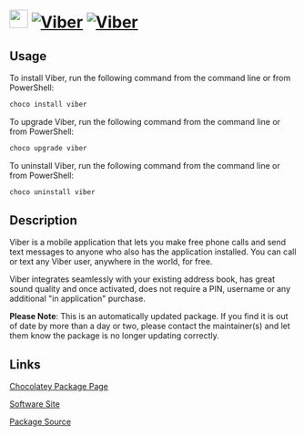 ﻿# <img src="https://cdn.jsdelivr.net/gh/mkevenaar/chocolatey-packages@3a055dbd4509673290e55aa9de2c53c9a4b6b7ed/icons/viber.png" width="32" height="32"/> [![Viber](https://img.shields.io/chocolatey/v/viber.svg?label=Viber)](https://chocolatey.org/packages/viber) [![Viber](https://img.shields.io/chocolatey/dt/viber.svg)](https://chocolatey.org/packages/viber)

## Usage
To install Viber, run the following command from the command line or from PowerShell:
```powershell
choco install viber
```

To upgrade Viber, run the following command from the command line or from PowerShell:
```powershell
choco upgrade viber
```

To uninstall Viber, run the following command from the command line or from PowerShell:
```powershell
choco uninstall viber
```

## Description
Viber is a mobile application that lets you make free phone calls and send text messages to anyone who also has the application installed. You can call or text any Viber user, anywhere in the world, for free.

Viber integrates seamlessly with your existing address book, has great sound quality and once activated, does not require a PIN, username or any additional "in application" purchase.

**Please Note**: This is an automatically updated package. If you find it is
out of date by more than a day or two, please contact the maintainer(s) and
let them know the package is no longer updating correctly.


## Links
[Chocolatey Package Page](https://chocolatey.org/packages/viber)

[Software Site](https://www.viber.com/en/products/windows)

[Package Source](https://github.com/mkevenaar/chocolatey-packages/tree/master/automatic/viber)

